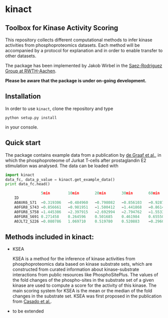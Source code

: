 # kinact
## Toolbox for Kinase Activity Scoring

This repository collects different computational methods to infer kinase activities from phosphoproteomics datasets. Each method will be accompanied by a protocol for explanation and in order to enable transfer to other datasets.

The package has been implemented by Jakob Wirbel in the [Saez-Rodriguez Group at RWTH-Aachen](http://www.combine.rwth-aachen.de/).

**Please be aware that the package is under on-going development.**

## Installation

In order to use `kinact`, clone the repository and type

```
python setup.py install
```
in your console.

## Quick start

The package contains example data from a publication by [de Graaf et al.](http://europepmc.org/abstract/MED/24850871), in which the phosphoproteome of Jurkat T-cells after prostaglandin E2 stimulation was analysed. The data can be loaded with
```python
import kinact
data_fc, data_p_value = kinact.get_example_data()
print data_fc.head()

				5min		10min		20min		30min		60min
	ID
	A0AVK6_S71	−0.319306	−0.484960	−0.798082	−0.856103	−0.928753 
	A0FGR8_S743	−0.856661	−0.981951	−1.500412	−1.441868	−0.861470 
	A0FGR8_S758	−1.445386	−2.397915	−2.692994	−2.794762	−1.553398
	A0FGR8_S691	0.271458	0.264596	0.501685	0.461984	0.655501 
	A0JLT2_S226	−0.080786	1.069710	0.519780	0.520883	−0.296040
```

## Methods included in kinact:

+ KSEA

   KSEA is a method for the inference of kinase activities from phosphoproteomics data based on kinase substrate sets, which are constructed from curated information about kinase-substrate interactions from public resources like PhosphoSitePlus. The values of the fold changes of the phospho-sites in the substrate set of a given kinase are used to compute a score for the activity of this kinase. The main scoring system for KSEA is the mean or the median of the fold changes in the substrate set. KSEA was first proposed in the publication from [Casado et al.](http://europepmc.org/abstract/MED/23532336).

+ to be extended
